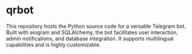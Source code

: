 # qrbot
This repository hosts the Python source code for a versatile Telegram bot. Built with aiogram and SQLAlchemy, the bot facilitates user interaction, admin notifications, and database integration. It supports multilingual capabilities and is highly customizable.

